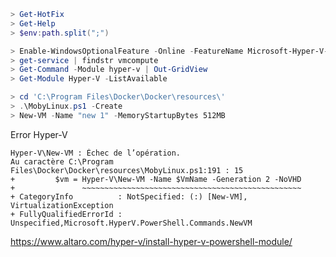 ``` powershell
> Get-HotFix
> Get-Help
> $env:path.split(";")
```

``` powershell
> Enable-WindowsOptionalFeature -Online -FeatureName Microsoft-Hyper-V-All
> get-service | findstr vmcompute
> Get-Command -Module hyper-v | Out-GridView
> Get-Module Hyper-V -ListAvailable
```

``` powershell
> cd 'C:\Program Files\Docker\Docker\resources\'
> .\MobyLinux.ps1 -Create
> New-VM -Name "new 1" -MemoryStartupBytes 512MB
```

Error Hyper-V
```
Hyper-V\New-VM : Échec de l’opération.
Au caractère C:\Program Files\Docker\Docker\resources\MobyLinux.ps1:191 : 15
+         $vm = Hyper-V\New-VM -Name $VmName -Generation 2 -NoVHD
+               ~~~~~~~~~~~~~~~~~~~~~~~~~~~~~~~~~~~~~~~~~~~~~~~~~
+ CategoryInfo          : NotSpecified: (:) [New-VM], VirtualizationException
+ FullyQualifiedErrorId : Unspecified,Microsoft.HyperV.PowerShell.Commands.NewVM
```

https://www.altaro.com/hyper-v/install-hyper-v-powershell-module/
